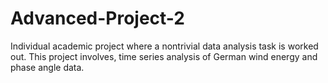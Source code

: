 # Advanced-Project-2
Individual academic project where a nontrivial data analysis task is worked out. This project involves, time series analysis of German wind energy and phase angle data.

